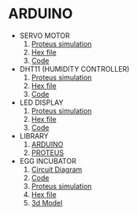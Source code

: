 # ARDUINO
<ul>
<li>SERVO MOTOR<br />
<ol type=1>
<li><a href="https://github.com/Tahsin000/ARDUINO/blob/main/SERVO%20MOTOR/SERVO%20MOTOR.pdsprj">Proteus simulation</a></li>
<li><a href="https://github.com/Tahsin000/ARDUINO/blob/main/SERVO%20MOTOR/Sweep.ino.hex">Hex file</a></li>
<li><a href="https://github.com/Tahsin000/ARDUINO/blob/main/SERVO%20MOTOR/Code/Code.ino">Code</a></li>
</ol>
</li>
<li>DHT11 (HUMIDITY CONTROLLER)
<ol type=1>
<li><a href="https://github.com/Tahsin000/ARDUINO/blob/main/DHT11/Main.pdsprj">Proteus simulation</a></li>
<li><a href="https://github.com/Tahsin000/ARDUINO/blob/main/DHT11/DHT11.ino.hex">Hex file</a></li>
<li><a href="https://github.com/Tahsin000/ARDUINO/blob/main/DHT11/DHT11.ino">Code</a></li>
</ol>
</li>
<li>LED DISPLAY
<ol type=1>
<li><a href="https://github.com/Tahsin000/ARDUINO/blob/main/LED%20DISPLAY/Main.pdsprj">Proteus simulation</a></li>
<li><a href="https://github.com/Tahsin000/ARDUINO/blob/main/LED%20DISPLAY/code/Code_LCD.ino.hex">Hex file</a></li>
<li><a href="https://github.com/Tahsin000/ARDUINO/blob/main/LED%20DISPLAY/code/code.ino">Code</a></li>
</ol>
</li>
<li>LIBRARY<br />
<ol type=1>
<li><a class="js-navigation-open Link--primary" title="ARDUINO" href="https://github.com/Tahsin000/ARDUINO/tree/main/LIBRARY/ARDUINO" data-pjax="#repo-content-pjax-container">ARDUINO</a></li>
<li><a class="js-navigation-open Link--primary" title="PROTEUS" href="https://github.com/Tahsin000/ARDUINO/tree/main/LIBRARY/PROTEUS" data-pjax="#repo-content-pjax-container">PROTEUS</a></li>
</ol>
</li>
<li>EGG INCUBATOR
<ol type=1>
<li><a href="https://github.com/Tahsin000/ARDUINO/blob/main/EGG%20INCUBATOR/Capture.PNG">Circuit Diagram</a></li>
<li><a href="https://github.com/Tahsin000/ARDUINO/blob/main/EGG%20INCUBATOR/Code/Code/Code.ino">Code</a></li>
<li><a href="https://github.com/Tahsin000/ARDUINO/blob/main/EGG%20INCUBATOR/Main.pdsprj">Proteus simulation</a></li>
<li><a href="https://github.com/Tahsin000/ARDUINO/blob/main/EGG%20INCUBATOR/Code/code.hex">Hex file</a></li>
<li><a href="https://3dwarehouse.sketchup.com/model/dddab2b3-1740-4511-a05b-d3c5b2e60ab4/EGG-INCUBATOR-EEE-2421-19-03-2022-Tahsin-Abrar">3d Model</a></li>
</ol>
</li>
</ul>
<div class="jfk-bubble gtx-bubble" style="visibility: visible; left: 127px; top: 89px; opacity: 1;">&nbsp;</div>
